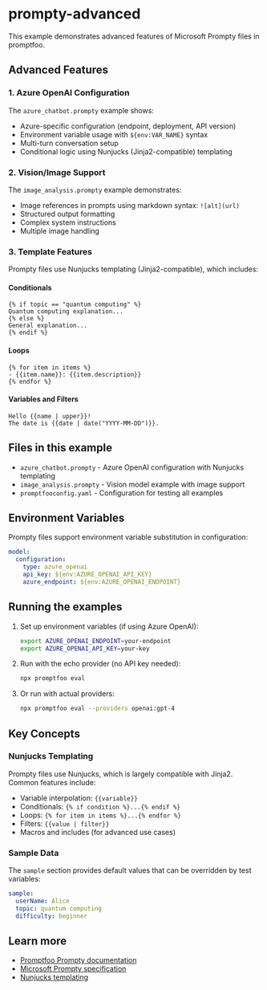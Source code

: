 # prompty-advanced

This example demonstrates advanced features of Microsoft Prompty files in promptfoo.

## Advanced Features

### 1. Azure OpenAI Configuration

The `azure_chatbot.prompty` example shows:
- Azure-specific configuration (endpoint, deployment, API version)
- Environment variable usage with `${env:VAR_NAME}` syntax
- Multi-turn conversation setup
- Conditional logic using Nunjucks (Jinja2-compatible) templating

### 2. Vision/Image Support

The `image_analysis.prompty` example demonstrates:
- Image references in prompts using markdown syntax: `![alt](url)`
- Structured output formatting
- Complex system instructions
- Multiple image handling

### 3. Template Features

Prompty files use Nunjucks templating (Jinja2-compatible), which includes:

#### Conditionals
```
{% if topic == "quantum computing" %}
Quantum computing explanation...
{% else %}
General explanation...
{% endif %}
```

#### Loops
```
{% for item in items %}
- {{item.name}}: {{item.description}}
{% endfor %}
```

#### Variables and Filters
```
Hello {{name | upper}}!
The date is {{date | date("YYYY-MM-DD")}}.
```

## Files in this example

- `azure_chatbot.prompty` - Azure OpenAI configuration with Nunjucks templating
- `image_analysis.prompty` - Vision model example with image support
- `promptfooconfig.yaml` - Configuration for testing all examples

## Environment Variables

Prompty files support environment variable substitution in configuration:

```yaml
model:
  configuration:
    type: azure_openai
    api_key: ${env:AZURE_OPENAI_API_KEY}
    azure_endpoint: ${env:AZURE_OPENAI_ENDPOINT}
```

## Running the examples

1. Set up environment variables (if using Azure OpenAI):
   ```bash
   export AZURE_OPENAI_ENDPOINT=your-endpoint
   export AZURE_OPENAI_API_KEY=your-key
   ```

2. Run with the echo provider (no API key needed):
   ```bash
   npx promptfoo eval
   ```

3. Or run with actual providers:
   ```bash
   npx promptfoo eval --providers openai:gpt-4
   ```

## Key Concepts

### Nunjucks Templating

Prompty files use Nunjucks, which is largely compatible with Jinja2. Common features include:

- Variable interpolation: `{{variable}}`
- Conditionals: `{% if condition %}...{% endif %}`
- Loops: `{% for item in items %}...{% endfor %}`
- Filters: `{{value | filter}}`
- Macros and includes (for advanced use cases)

### Sample Data

The `sample` section provides default values that can be overridden by test variables:

```yaml
sample:
  userName: Alice
  topic: quantum computing
  difficulty: beginner
```

## Learn more

- [Promptfoo Prompty documentation](https://promptfoo.dev/docs/configuration/prompts#prompty-files-microsoft-format)
- [Microsoft Prompty specification](https://github.com/microsoft/prompty)
- [Nunjucks templating](https://mozilla.github.io/nunjucks/) 